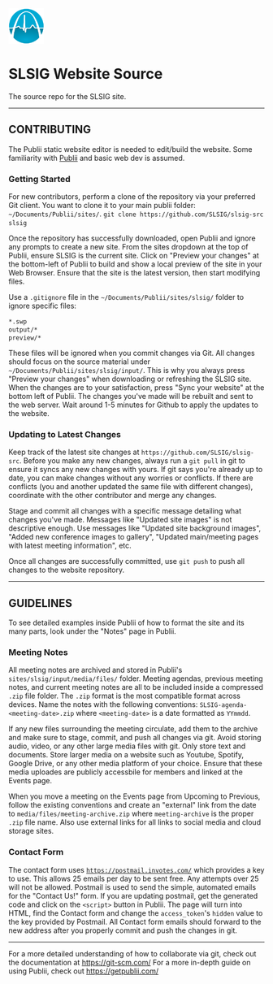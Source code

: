 <img src='input/media/posts/1/favicon.png' style='height:5em;max-width:100%;' title='SLSIG Icon' />

# SLSIG Website Source

The source repo for the SLSIG site.


---


## CONTRIBUTING

The Publii static website editor is needed to edit/build the website.
Some familiarity with [Publii](https://getpublii.com) and basic web dev is assumed.

### Getting Started

For new contributors, perform a clone of the repository via your preferred Git client.
You want to clone it to your main publii folder: `~/Documents/Publii/sites/`.
`git clone https://github.com/SLSIG/slsig-src slsig`

Once the repository has successfully downloaded, open Publii and ignore any prompts to create a new site.
From the sites dropdown at the top of Publii, ensure SLSIG is the current site.
Click on "Preview your changes" at the bottom-left of Publii to build and show a local preview of the site in your Web Browser.
Ensure that the site is the latest version, then start modifying files.

Use a `.gitignore` file in the `~/Documents/Publii/sites/slsig/` folder to ignore specific files:
```
*.swp
output/*
preview/*
```

These files will be ignored when you commit changes via Git.
All changes should focus on the source material under `~/Documents/Publii/sites/slsig/input/`.
This is why you always press "Preview your changes" when downloading or refreshing the SLSIG site.
When the changes are to your satisfaction, press "Sync your website" at the bottom left of Publii.
The changes you've made will be rebuilt and sent to the web server.
Wait around 1-5 minutes for Github to apply the updates to the website.


### Updating to Latest Changes

Keep track of the latest site changes at `https://github.com/SLSIG/slsig-src`.
Before you make any new changes, always run a `git pull` in git to ensure it syncs any new changes with yours.
If git says you're already up to date, you can make changes without any worries or conflicts.
If there are conflicts (you and another updated the same file with different changes), coordinate with the other contributor and merge any changes.

Stage and commit all changes with a specific message detailing what changes you've made.
Messages like "Updated site images" is not descriptive enough.
Use messages like "Updated site background images", "Added new conference images to gallery", "Updated main/meeting pages with latest meeting information", etc.

Once all changes are successfully committed, use `git push` to push all changes to the website repository.


---


## GUIDELINES

To see detailed examples inside Publii of how to format the site and its many parts, look under the "Notes" page in Publii.


### Meeting Notes

All meeting notes are archived and stored in Publii's `sites/slsig/input/media/files/` folder.
Meeting agendas, previous meeting notes, and current meeting notes are all to be included inside a compressed `.zip` file folder.
The `.zip` format is the most compatible format across devices.
Name the notes with the following conventions: `SLSIG-agenda-<meeting-date>.zip` where `<meeting-date>` is a date formatted as `YYmmdd`.

If any new files surrounding the meeting circulate, add them to the archive and make sure to stage, commit, and push all changes via git.
Avoid storing audio, video, or any other large media files with git.
Only store text and documents.
Store larger media on a website such as Youtube, Spotify, Google Drive, or any other media platform of your choice.
Ensure that these media uploades are publicly accessbile for members and linked at the Events page.

When you move a meeting on the Events page from Upcoming to Previous, follow the existing conventions and create an "external" link from the date to `media/files/meeting-archive.zip` where `meeting-archive` is the proper `.zip` file name.
Also use external links for all links to social media and cloud storage sites.


### Contact Form

The contact form uses [`https://postmail.invotes.com/`](https://postmail.invotes.com/) which provides a key to use.
This allows 25 emails per day to be sent free.
Any attempts over 25 will not be allowed.
Postmail is used to send the simple, automated emails for the "Contact Us!" form.
If you are updating postmail, get the generated code and click on the `<script>` button in Publii.
The page will turn into HTML, find the Contact form and change the `access_token`'s `hidden` value to the key provided by Postmail.
All Contact form emails should forward to the new address after you properly commit and push the changes in git.


---


For a more detailed understanding of how to collaborate via git, check out the documentation at https://git-scm.com/
For a more in-depth guide on using Publii, check out https://getpublii.com/
